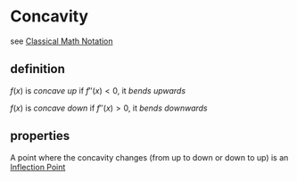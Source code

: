 # Concavity

see [Classical Math Notation](Classical%20Math%20Notation%20eb53679093ce497baa118d7bfde14d6c.md)

## definition

$f(x)$ is *concave up* if $f''(x) < 0$, it *bends upwards*

$f(x)$ is *concave down* if $f''(x) > 0$, it *bends downwards*

## properties

A point where the concavity changes (from up to down or down to up) is an [Inflection Point](Inflection%20Point%20018d0f66b0664d09a83dc7f0aa009242.md)